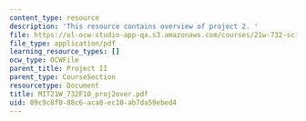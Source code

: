 ```yaml
---
content_type: resource
description: 'This resource contains overview of project 2. '
file: https://ol-ocw-studio-app-qa.s3.amazonaws.com/courses/21w-732-science-writing-and-new-media-fall-2010/09c9c8f088c6aca0ec10ab7da59ebed4_MIT21W_732F10_proj2over.pdf
file_type: application/pdf
learning_resource_types: []
ocw_type: OCWFile
parent_title: Project II
parent_type: CourseSection
resourcetype: Document
title: MIT21W_732F10_proj2over.pdf
uid: 09c9c8f0-88c6-aca0-ec10-ab7da59ebed4
---
```

